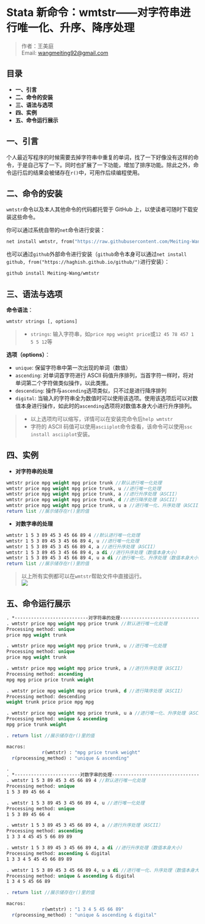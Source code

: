 # Stata 新命令：wmtstr——对字符串进行唯一化、升序、降序处理

> 作者：王美庭  
> Email: wangmeiting92@gmail.com

## 目录

- **一、引言**
- **二、命令的安装**
- **三、语法与选项**
- **四、实例**
- **五、命令运行展示**

## 一、引言

个人最近写程序的时候需要去掉字符串中重复的单词，找了一下好像没有这样的命令，于是自己写了一下。同时也扩展了一下功能，增加了排序功能。除此之外，命令运行后的结果会被储存在`r()`中，可用作后续编程使用。

## 二、命令的安装

`wmtstr`命令以及本人其他命令的代码都托管于 GitHub 上，以使读者可随时下载安装这些命令。

你可以通过系统自带的`net`命令进行安装：

```stata
net install wmtstr, from("https://raw.githubusercontent.com/Meiting-Wang/wmtstr/master")
```

也可以通过`github`外部命令进行安装（`github`命令本身可以通过`net install github, from("https://haghish.github.io/github/")`进行安装）：

```stata
github install Meiting-Wang/wmtstr
```

## 三、语法与选项

**命令语法**：

```stata
wmtstr strings [, options]
```

> - `strings`: 输入字符串，如`price mpg weight price`或`12 45 78 457 1 5 5 12`等

**选项（options）**：

- `unique`: 保留字符串中第一次出现的单词（数值）
- `ascending`: 对单词首字符进行 ASCII 码值升序排列，当首字符一样时，将对单词第二个字符做类似操作，以此类推。
- `descending`: 操作与`ascending`选项类似，只不过是进行降序排列
- `digital`: 当输入的字符串全为数值时可以使用该选项。使用该选项后可以对数值本身进行操作，如此时的`ascending`选项将对数值本身大小进行升序排列。

> - 以上选项均可以缩写，详情可以在安装完命令后`help wmtstr`
> - 字符的 ASCII 码值可以使用`asciiplot`命令查看，该命令可以使用`ssc install asciiplot`安装。

## 四、实例

- **对字符串的处理**

```stata
wmtstr price mpg weight mpg price trunk //默认进行唯一化处理
wmtstr price mpg weight mpg price trunk, u //进行唯一化处理
wmtstr price mpg weight mpg price trunk, a //进行升序处理（ASCII）
wmtstr price mpg weight mpg price trunk, d //进行降序处理（ASCII）
wmtstr price mpg weight mpg price trunk, u a //进行唯一化、升序处理（ASCII）
return list //展示储存在r()里的值
```

- **对数字串的处理**

```stata
wmtstr 1 5 3 89 45 3 45 66 89 4 //默认进行唯一化处理
wmtstr 1 5 3 89 45 3 45 66 89 4, u //进行唯一化处理
wmtstr 1 5 3 89 45 3 45 66 89 4, a //进行升序处理（ASCII）
wmtstr 1 5 3 89 45 3 45 66 89 4, a di //进行升序处理（数值本身大小）
wmtstr 1 5 3 89 45 3 45 66 89 4, u a di //进行唯一化、升序处理（数值本身大小）
return list //展示储存在r()里的值
```

> 以上所有实例都可以在`wmtstr`帮助文件中直接运行。  
> ![](https://imgkr.cn-bj.ufileos.com/33dd25d1-8965-4fb9-89c7-d9abb1e5a9aa.png)

## 五、命令运行展示

```stata
. *---------------------------对字符串的处理-----------------------------------
. wmtstr price mpg weight mpg price trunk //默认进行唯一化处理
Processing method: unique
price mpg weight trunk

. wmtstr price mpg weight mpg price trunk, u //进行唯一化处理
Processing method: unique
price mpg weight trunk

. wmtstr price mpg weight mpg price trunk, a //进行升序处理（ASCII）
Processing method: ascending
mpg mpg price price trunk weight

. wmtstr price mpg weight mpg price trunk, d //进行降序处理（ASCII）
Processing method: descending
weight trunk price price mpg mpg

. wmtstr price mpg weight mpg price trunk, u a //进行唯一化、升序处理（ASCII）
Processing method: unique & ascending
mpg price trunk weight

. return list //展示储存在r()里的值

macros:
             r(wmtstr) : "mpg price trunk weight"
  r(processing_method) : "unique & ascending"

.
. *------------------------对数字串的处理-------------------------------------
. wmtstr 1 5 3 89 45 3 45 66 89 4 //默认进行唯一化处理
Processing method: unique
1 5 3 89 45 66 4

. wmtstr 1 5 3 89 45 3 45 66 89 4, u //进行唯一化处理
Processing method: unique
1 5 3 89 45 66 4

. wmtstr 1 5 3 89 45 3 45 66 89 4, a //进行升序处理（ASCII）
Processing method: ascending
1 3 3 4 45 45 5 66 89 89

. wmtstr 1 5 3 89 45 3 45 66 89 4, a di //进行升序处理（数值本身大小）
Processing method: ascending & digital
1 3 3 4 5 45 45 66 89 89

. wmtstr 1 5 3 89 45 3 45 66 89 4, u a di //进行唯一化、升序处理（数值本身大小）
Processing method: unique & ascending & digital
1 3 4 5 45 66 89

. return list //展示储存在r()里的值

macros:
             r(wmtstr) : "1 3 4 5 45 66 89"
  r(processing_method) : "unique & ascending & digital"
```
